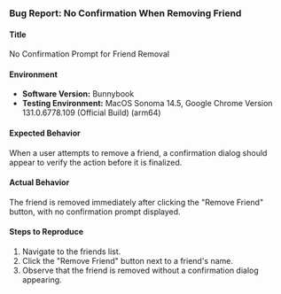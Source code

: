 ### Bug Report: No Confirmation When Removing Friend

#### Title
No Confirmation Prompt for Friend Removal

#### Environment
- **Software Version:** Bunnybook
- **Testing Environment:** MacOS Sonoma 14.5, Google Chrome Version 131.0.6778.109 (Official Build) (arm64)


#### Expected Behavior
When a user attempts to remove a friend, a confirmation dialog should appear to verify the action before it is finalized.

#### Actual Behavior
The friend is removed immediately after clicking the "Remove Friend" button, with no confirmation prompt displayed.

#### Steps to Reproduce
1. Navigate to the friends list.
2. Click the "Remove Friend" button next to a friend's name.
3. Observe that the friend is removed without a confirmation dialog appearing.